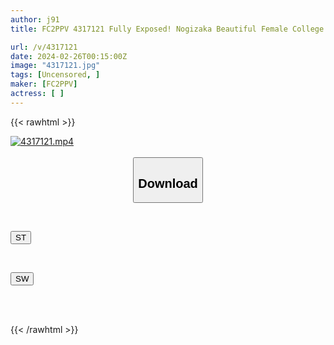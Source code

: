 ```yaml
---
author: j91
title: FC2PPV 4317121 Fully Exposed! Nogizaka Beautiful Female College Student, 20 Years Old! Thrilling Outdoor Sex On The Side Of The National Highway! Boldly On The Ground In Missionary Position, Legs Up Cowgirl Position, Standing Back Naked! ! Complete First Shooting, Creampie, Full Face Exposed! "Personal Photography" Individual Photography Original 408th Masked Real Amateur [cen]

url: /v/4317121
date: 2024-02-26T00:15:00Z
image: "4317121.jpg"
tags: [Uncensored, ]
maker: [FC2PPV]
actress: [ ]
---
```



{{< rawhtml >}}

<div class="video" data-videoid="3aObd6RB2kFd16G">
    <a href="javascript:;">
        <img src="/v/4317121/4317121.jpg" width="WIDTH" height="HEIGHT" alt="4317121.mp4" loading="lazy">
    </a>
</div>

<script type="text/javascript" src="https://j91.asia/asset/on-demand-st.js"></script>

<br>
  <link rel="stylesheet" href="https://j91.asia/asset/bs5.css">
  
  <center>
  <button class="btn btn-primary" type="button" data-bs-toggle="collapse" data-bs-target=".multi-collapse" aria-expanded="false" aria-controls="multiCollapseExample1 multiCollapseExample2"><h2>Download</h2></button></center>
</p>
<div class="row">
  <div class="col">
    <div class="collapse multi-collapse" id="multiCollapseExample1">
      <div class="card card-body">
	      	      <br>
<div class="buttons">  
<p><a href="https://streamtape.to/v/3aObd6RB2kFd16G" target="_blank"><button class="btn-hover color-3"><i class="fa fa-download"></i> ST</button></a></p></div>
    </div>
  </div>
</div>
  <div class="col">
    <div class="collapse multi-collapse" id="multiCollapseExample2">
      <div class="card card-body">
	      <br>
<div class="buttons">
<p><a href="https://cdnwish.com/u7dxk273fxaz" target="_blank"><button class="btn-hover color-2"><i class="fa fa-download"></i> SW</button></a></p></div>
<br><br>
      </div>
    </div>
  </div>
</div>

{{< /rawhtml >}}